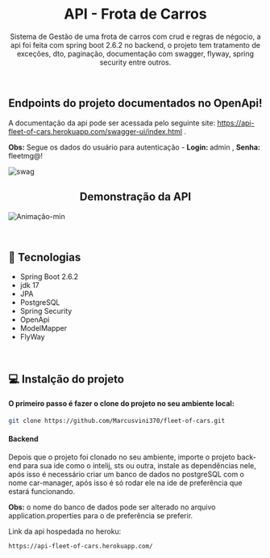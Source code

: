 <h1 align="center"> API - Frota de Carros </h1>
<p align="center">Sistema de Gestão de uma frota de carros com crud e regras de négocio, a api foi feita com spring boot 2.6.2 no backend,
o projeto tem tratamento de exceções, dto, paginação, documentação com swagger, flyway, spring security entre outros.</p>

<br>

## <h2 align="center">Endpoints do projeto documentados no OpenApi!</h2>

A documentação da api pode ser acessada pelo seguinte site: https://api-fleet-of-cars.herokuapp.com/swagger-ui/index.html .

<strong>Obs:</strong> Segue os dados do usuário para autenticação - <strong>Login: </strong> admin , <strong>Senha: </strong>fleetmg@!


![swag](https://user-images.githubusercontent.com/51136557/185996094-ce069f1b-2299-4ebc-9263-29388feb4ef9.png)

## <h2 align="center">Demonstração da API</h2>

![Animação-min](https://user-images.githubusercontent.com/51136557/186000594-3814a92c-695c-47e4-838d-5ad191d1eee5.gif)

<br>


## 🚀 Tecnologias
- Spring Boot 2.6.2
- jdk 17
- JPA
- PostgreSQL
- Spring Security
- OpenApi
- ModelMapper
- FlyWay

<br>

## 💻 Instalção do projeto

#### O primeiro passo é fazer o clone do projeto no seu ambiente local:

```bash
git clone https://github.com/Marcusvini370/fleet-of-cars.git
```

#### Backend

Depois que o projeto foi clonado no seu ambiente, importe o projeto back-end para sua ide como o intelij, sts ou outra, instale as dependências nele, após isso é necessário criar um banco de dados no postgreSQL com o nome car-manager, após isso é só rodar ele na ide de preferência que estará funcionando.

<strong>Obs:</strong> o nome do banco de dados pode ser alterado no arquivo application.properties para o de preferência se preferir.

Link da api hospedada no heroku:

```bash
https://api-fleet-of-cars.herokuapp.com/
```
